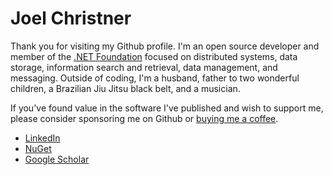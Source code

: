 # Joel Christner

Thank you for visiting my Github profile.  I'm an open source developer and member of the [.NET Foundation](https://dotnetfoundation.org/) focused on distributed systems, data storage, information search and retrieval, data management, and messaging.  Outside of coding, I'm a husband, father to two wonderful children, a Brazilian Jiu Jitsu black belt, and a musician.

If you've found value in the software I've published and wish to support me, please consider sponsoring me on Github or [buying me a coffee](https://www.buymeacoffee.com/joelchristner).

- [LinkedIn](https://www.linkedin.com/in/joelchristner/)
- [NuGet](https://www.nuget.org/profiles/jchristn)
- [Google Scholar](https://scholar.google.com/citations?user=Yg_E8dcAAAAJ&hl=en&oi=ao)

